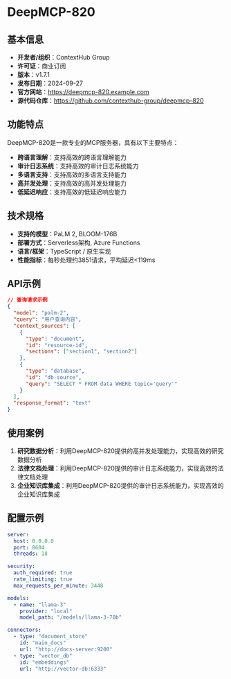# DeepMCP-820

## 基本信息

- **开发者/组织**：ContextHub Group
- **许可证**：商业订阅
- **版本**：v1.7.1
- **发布日期**：2024-09-27
- **官方网站**：https://deepmcp-820.example.com
- **源代码仓库**：https://github.com/contexthub-group/deepmcp-820

## 功能特点

DeepMCP-820是一款专业的MCP服务器，具有以下主要特点：

- **跨语言理解**：支持高效的跨语言理解能力
- **审计日志系统**：支持高效的审计日志系统能力
- **多语言支持**：支持高效的多语言支持能力
- **高并发处理**：支持高效的高并发处理能力
- **低延迟响应**：支持高效的低延迟响应能力


## 技术规格

- **支持的模型**：PaLM 2, BLOOM-176B
- **部署方式**：Serverless架构, Azure Functions
- **语言/框架**：TypeScript / 原生实现
- **性能指标**：每秒处理约3851请求，平均延迟<119ms

## API示例

```json
// 查询请求示例
{
  "model": "palm-2",
  "query": "用户查询内容",
  "context_sources": [
    {
      "type": "document",
      "id": "resource-id",
      "sections": ["section1", "section2"]
    },
    {
      "type": "database",
      "id": "db-source",
      "query": "SELECT * FROM data WHERE topic='query'"
    }
  ],
  "response_format": "text"
}
```

## 使用案例

1. **研究数据分析**：利用DeepMCP-820提供的高并发处理能力，实现高效的研究数据分析
2. **法律文档处理**：利用DeepMCP-820提供的审计日志系统能力，实现高效的法律文档处理
3. **企业知识库集成**：利用DeepMCP-820提供的审计日志系统能力，实现高效的企业知识库集成


## 配置示例

```yaml
server:
  host: 0.0.0.0
  port: 8604
  threads: 18

security:
  auth_required: true
  rate_limiting: true
  max_requests_per_minute: 3448

models:
  - name: "llama-3"
    provider: "local"
    model_path: "/models/llama-3-70b"

connectors:
  - type: "document_store"
    id: "main_docs"
    url: "http://docs-server:9200"
  - type: "vector_db"
    id: "embeddings"
    url: "http://vector-db:6333"
```
